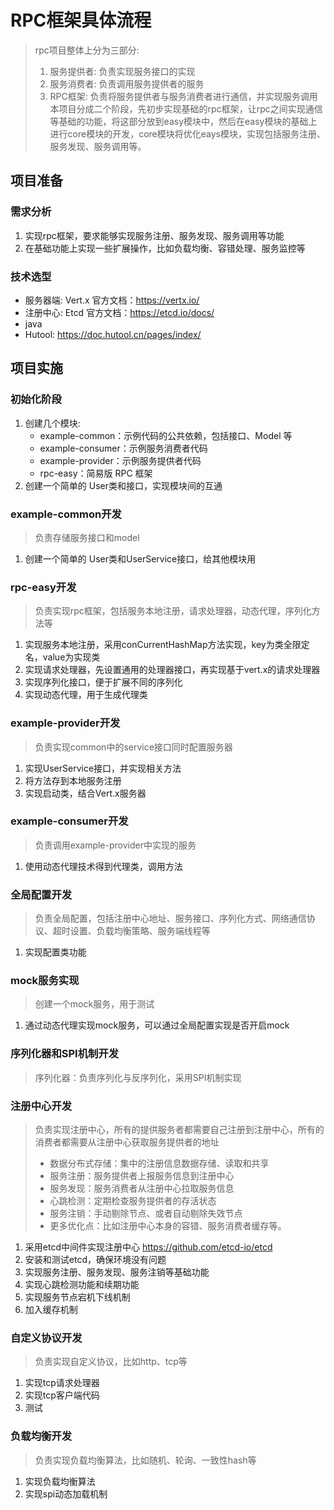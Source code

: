 # RPC框架具体流程
> rpc项目整体上分为三部分: 
> 1. 服务提供者: 负责实现服务接口的实现
> 2. 服务消费者: 负责调用服务提供者的服务
> 3. RPC框架: 负责将服务提供者与服务消费者进行通信，并实现服务调用
> 本项目分成二个阶段，先初步实现基础的rpc框架，让rpc之间实现通信等基础的功能，将这部分放到easy模块中，然后在easy模块的基础上进行core模块的开发，core模块将优化eays模块，实现包括服务注册、服务发现、服务调用等。
## 项目准备
### 需求分析
1. 实现rpc框架，要求能够实现服务注册、服务发现、服务调用等功能
2. 在基础功能上实现一些扩展操作，比如负载均衡、容错处理、服务监控等
### 技术选型
- 服务器端: Vert.x 官方文档：https://vertx.io/
- 注册中心: Etcd 官方文档：https://etcd.io/docs/
- java
- Hutool: https://doc.hutool.cn/pages/index/
## 项目实施
### 初始化阶段
1. 创建几个模块:
    - example-common：示例代码的公共依赖，包括接口、Model 等
    - example-consumer：示例服务消费者代码
    - example-provider：示例服务提供者代码
    - rpc-easy：简易版 RPC 框架
2. 创建一个简单的 User类和接口，实现模块间的互通
### example-common开发
> 负责存储服务接口和model
1. 创建一个简单的 User类和UserService接口，给其他模块用
### rpc-easy开发
> 负责实现rpc框架，包括服务本地注册，请求处理器，动态代理，序列化方法等
1. 实现服务本地注册，采用conCurrentHashMap方法实现，key为类全限定名，value为实现类
2. 实现请求处理器，先设置通用的处理器接口，再实现基于vert.x的请求处理器
3. 实现序列化接口，便于扩展不同的序列化
4. 实现动态代理，用于生成代理类
### example-provider开发
> 负责实现common中的service接口同时配置服务器
1. 实现UserService接口，并实现相关方法
2. 将方法存到本地服务注册
3. 实现启动类，结合Vert.x服务器
### example-consumer开发
> 负责调用example-provider中实现的服务
1. 使用动态代理技术得到代理类，调用方法
### 全局配置开发
> 负责全局配置，包括注册中心地址、服务接口、序列化方式、网络通信协议、超时设置、负载均衡策略、服务端线程等
1. 实现配置类功能
### mock服务实现
> 创建一个mock服务，用于测试
1. 通过动态代理实现mock服务，可以通过全局配置实现是否开启mock
### 序列化器和SPI机制开发
> 序列化器：负责序列化与反序列化，采用SPI机制实现
### 注册中心开发
> 负责实现注册中心，所有的提供服务者都需要自己注册到注册中心，所有的消费者都需要从注册中心获取服务提供者的地址
> - 数据分布式存储：集中的注册信息数据存储、读取和共享
> - 服务注册：服务提供者上报服务信息到注册中心
> - 服务发现：服务消费者从注册中心拉取服务信息
> - 心跳检测：定期检查服务提供者的存活状态
> - 服务注销：手动剔除节点、或者自动剔除失效节点
> - 更多优化点：比如注册中心本身的容错、服务消费者缓存等。
1. 采用etcd中间件实现注册中心 https://github.com/etcd-io/etcd
2. 安装和测试etcd，确保环境没有问题
3. 实现服务注册、服务发现、服务注销等基础功能
4. 实现心跳检测功能和续期功能
5. 实现服务节点宕机下线机制
6. 加入缓存机制
### 自定义协议开发
> 负责实现自定义协议，比如http、tcp等
1. 实现tcp请求处理器
2. 实现tcp客户端代码
4. 测试
### 负载均衡开发
> 负责实现负载均衡算法，比如随机、轮询、一致性hash等
1. 实现负载均衡算法
2. 实现spi动态加载机制

